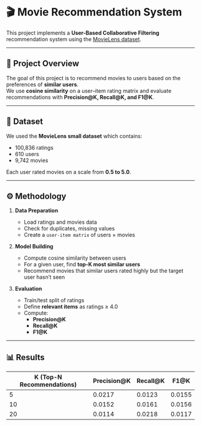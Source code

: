 # 🎬 Movie Recommendation System

This project implements a **User-Based Collaborative Filtering** recommendation system using the [MovieLens dataset](https://grouplens.org/datasets/movielens/).

---

## 📌 Project Overview
The goal of this project is to recommend movies to users based on the preferences of **similar users**.  
We use **cosine similarity** on a user–item rating matrix and evaluate recommendations with **Precision@K, Recall@K, and F1@K**.

---

## 📂 Dataset
We used the **MovieLens small dataset** which contains:
- 100,836 ratings
- 610 users
- 9,742 movies

Each user rated movies on a scale from **0.5 to 5.0**.

---

## ⚙️ Methodology
1. **Data Preparation**
   - Load ratings and movies data
   - Check for duplicates, missing values
   - Create a `user-item matrix` of users × movies

2. **Model Building**
   - Compute cosine similarity between users
   - For a given user, find **top-K most similar users**
   - Recommend movies that similar users rated highly but the target user hasn’t seen

3. **Evaluation**
   - Train/test split of ratings
   - Define **relevant items** as ratings ≥ 4.0
   - Compute:
     - **Precision@K**
     - **Recall@K**
     - **F1@K**

---

## 📊 Results
| K (Top-N Recommendations) | Precision@K | Recall@K | F1@K  |
|----------------------------|-------------|----------|-------|
| 5                          | 0.0217      | 0.0123   | 0.0155|
| 10                         | 0.0152      | 0.0161   | 0.0156|
| 20                         | 0.0114      | 0.0218   | 0.0117|
